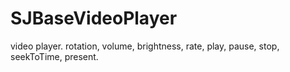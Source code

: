 # SJBaseVideoPlayer
video player. rotation, volume, brightness, rate, play, pause, stop, seekToTime, present.
